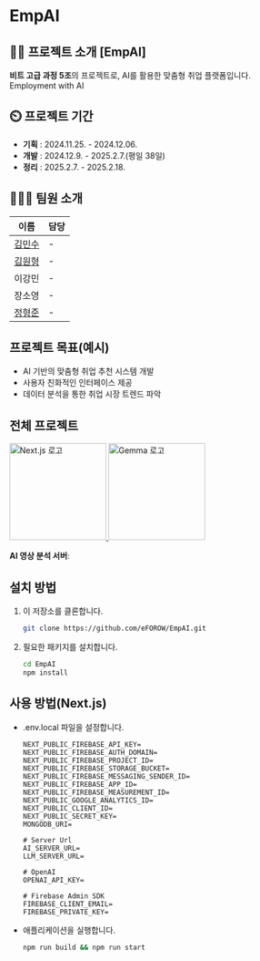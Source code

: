 # EmpAI

## 👨‍🏫 프로젝트 소개 [EmpAI]
**비트 고급 과정 5조**의 프로젝트로, AI를 활용한 맞춤형 취업 플랫폼입니다. 
Employment with AI

## ⏲️ 프로젝트 기간
- **기획** : 2024.11.25. - 2024.12.06.
- **개발** : 2024.12.9. - 2025.2.7.(평일 38일)
- **정리** : 2025.2.7. - 2025.2.18.

## 🧑‍🤝‍🧑 팀원 소개

| 이름       | 담당          |
|------------|---------------|
| [김민수](https://github.com/mayway777)| - |
| [김원형](https://github.com/eFOROW)| - |
| 이강민     | - |
| 장소영    | - |
| [정형준](https://github.com/Junghyeongjun)     | - |

## 프로젝트 목표(예시)

- AI 기반의 맞춤형 취업 추천 시스템 개발
- 사용자 친화적인 인터페이스 제공
- 데이터 분석을 통한 취업 시장 트렌드 파악


## 전체 프로젝트
<a href="https://github.com/eFOROW/EmpAI">
    <img src="https://cdn.freelogovectors.net/wp-content/uploads/2023/09/next-js-logo-freelogovectors.net_.png" width="170" alt="Next.js 로고">
</a>

<a href="https://ai.google.dev/gemma/docs?hl=ko">
    <img src="https://it.chosun.com/news/photo/202402/2023092110644_374751_5441.png" width="170" alt="Gemma 로고">
</a>

**AI 영상 분석 서버**: 

## 설치 방법

1. 이 저장소를 클론합니다.
   ```bash
   git clone https://github.com/eFOROW/EmpAI.git
   ```
2. 필요한 패키지를 설치합니다.
   ```bash
   cd EmpAI
   npm install
   ```

## 사용 방법(Next.js)

- .env.local 파일을 설정합니다.
  ```
  NEXT_PUBLIC_FIREBASE_API_KEY=
  NEXT_PUBLIC_FIREBASE_AUTH_DOMAIN=
  NEXT_PUBLIC_FIREBASE_PROJECT_ID=
  NEXT_PUBLIC_FIREBASE_STORAGE_BUCKET=
  NEXT_PUBLIC_FIREBASE_MESSAGING_SENDER_ID=
  NEXT_PUBLIC_FIREBASE_APP_ID=
  NEXT_PUBLIC_FIREBASE_MEASUREMENT_ID=
  NEXT_PUBLIC_GOOGLE_ANALYTICS_ID=
  NEXT_PUBLIC_CLIENT_ID=
  NEXT_PUBLIC_SECRET_KEY=
  MONGODB_URI=

  # Server Url
  AI_SERVER_URL=
  LLM_SERVER_URL=
  
  # OpenAI
  OPENAI_API_KEY=
  
  # Firebase Admin SDK
  FIREBASE_CLIENT_EMAIL=
  FIREBASE_PRIVATE_KEY=
  ```

- 애플리케이션을 실행합니다.
  ```bash
  npm run build && npm run start
  ```